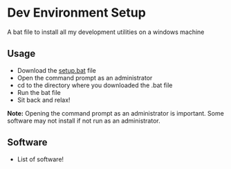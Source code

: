 # Dev Environment Setup
A bat file to install all my development utilities on a windows machine

## Usage
- Download the [setup.bat](setup.bat) file
- Open the command prompt as an administrator
- cd to the directory where you downloaded the .bat file
- Run the bat file
- Sit back and relax!

**Note:** Opening the command prompt as an administrator is important. Some software may not install if not run as an administrator.


## Software
- List of software!
